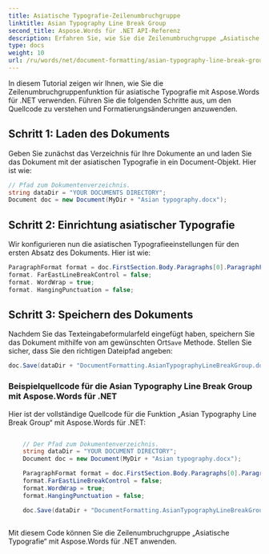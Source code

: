 ```yaml
---
title: Asiatische Typografie-Zeilenumbruchgruppe
linktitle: Asian Typography Line Break Group
second_title: Aspose.Words für .NET API-Referenz
description: Erfahren Sie, wie Sie die Zeilenumbruchgruppe „Asiatische Typografie“ mit Aspose.Words für .NET verwenden.
type: docs
weight: 10
url: /ru/words/net/document-formatting/asian-typography-line-break-group/
---
```


In diesem Tutorial zeigen wir Ihnen, wie Sie die Zeilenumbruchgruppenfunktion für asiatische Typografie mit Aspose.Words für .NET verwenden. Führen Sie die folgenden Schritte aus, um den Quellcode zu verstehen und Formatierungsänderungen anzuwenden.

## Schritt 1: Laden des Dokuments

Geben Sie zunächst das Verzeichnis für Ihre Dokumente an und laden Sie das Dokument mit der asiatischen Typografie in ein Document-Objekt. Hier ist wie:

```csharp
// Pfad zum Dokumentenverzeichnis.
string dataDir = "YOUR DOCUMENTS DIRECTORY";
Document doc = new Document(MyDir + "Asian typography.docx");
```

## Schritt 2: Einrichtung asiatischer Typografie

Wir konfigurieren nun die asiatischen Typografieeinstellungen für den ersten Absatz des Dokuments. Hier ist wie:

```csharp
ParagraphFormat format = doc.FirstSection.Body.Paragraphs[0].ParagraphFormat;
format. FarEastLineBreakControl = false;
format. WordWrap = true;
format. HangingPunctuation = false;
```

## Schritt 3: Speichern des Dokuments

 Nachdem Sie das Texteingabeformularfeld eingefügt haben, speichern Sie das Dokument mithilfe von am gewünschten Ort`Save` Methode. Stellen Sie sicher, dass Sie den richtigen Dateipfad angeben:

```csharp
doc.Save(dataDir + "DocumentFormatting.AsianTypographyLineBreakGroup.docx");
```

### Beispielquellcode für die Asian Typography Line Break Group mit Aspose.Words für .NET

Hier ist der vollständige Quellcode für die Funktion „Asian Typography Line Break Group“ mit Aspose.Words für .NET:

```csharp

	// Der Pfad zum Dokumentenverzeichnis.
	string dataDir = "YOUR DOCUMENT DIRECTORY";
	Document doc = new Document(MyDir + "Asian typography.docx");

	ParagraphFormat format = doc.FirstSection.Body.Paragraphs[0].ParagraphFormat;
	format.FarEastLineBreakControl = false;
	format.WordWrap = true;
	format.HangingPunctuation = false;

	doc.Save(dataDir + "DocumentFormatting.AsianTypographyLineBreakGroup.docx");
	
```
Mit diesem Code können Sie die Zeilenumbruchgruppe „Asiatische Typografie“ mit Aspose.Words für .NET anwenden.

